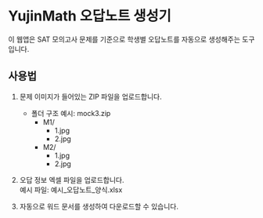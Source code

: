 # YujinMath 오답노트 생성기

이 웹앱은 SAT 모의고사 문제를 기준으로 학생별 오답노트를 자동으로 생성해주는 도구입니다.

## 사용법
1. 문제 이미지가 들어있는 ZIP 파일을 업로드합니다.
   - 폴더 구조 예시:
     mock3.zip
     - M1/
       - 1.jpg
       - 2.jpg
     - M2/
       - 1.jpg
       - 2.jpg

2. 오답 정보 엑셀 파일을 업로드합니다.  
   예시 파일: 예시_오답노트_양식.xlsx

3. 자동으로 워드 문서를 생성하여 다운로드할 수 있습니다.
